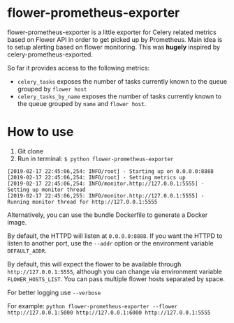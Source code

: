 flower-prometheus-exporter
==========================

flower-prometheus-exporter is a little exporter for Celery related metrics based on Flower API in 
order to get picked up by Prometheus. Main idea is to setup alerting based on flower monitoring. 
This was **hugely** inspired by celery-prometheus-exported. 

So far it provides access to the following metrics:

* `celery_tasks` exposes the number of tasks currently known to the queue
  grouped by `flower host`
* `celery_tasks_by_name` exposes the number of tasks currently known to the queue
  grouped by `name` and `flower host`.

How to use
==========
1. Git clone
2. Run in terminal: `$ python flower-prometheus-exporter`

  ```
  [2019-02-17 22:45:06,254: INFO/root] - Starting up on 0.0.0.0:8888
  [2019-02-17 22:45:06,254: INFO/root] - Setting metrics up
  [2019-02-17 22:45:06,254: INFO/monitor.http://127.0.0.1:5555] - Setting up monitor thread
  [2019-02-17 22:45:06,255: INFO/monitor.http://127.0.0.1:5555] - Running monitor thread for http://127.0.0.1:5555
  ```

Alternatively, you can use the bundle Dockerfile to generate a
Docker image.

By default, the HTTPD will listen at `0.0.0.0:8888`. If you want the HTTPD
to listen to another port, use the `--addr` option or the environment variable
`DEFAULT_ADDR`.

By default, this will expect the flower to be available through
`http://127.0.0.1:5555`, although you can change via environment variable
`FLOWER_HOSTS_LIST`. You can pass multiple flower hosts separated by space. 

For better logging use `--verbose` 

For example:
`python flower-prometheus-exporter --flower http://127.0.0.1:5000 http://127.0.0.1:6000 http://127.0.0.1:5555
`
